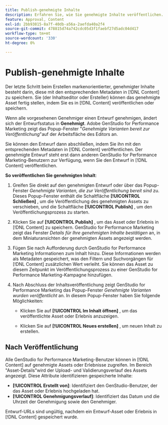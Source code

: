 ```yaml
---
title: Publish-genehmigte Inhalte
description: Erfahren Sie, wie Sie genehmigte Inhalte veröffentlichen.
feature: Approval, Content
exl-id: 2bb93815-8a7f-40db-a56a-2aefda40a2f4
source-git-commit: 478815d74a742cdc05d3f1faebf27d5adc04d417
workflow-type: tm+mt
source-wordcount: '330'
ht-degree: 0%

---
```


# Publish-genehmigte Inhalte

Der letzte Schritt beim Erstellen markenorientierter, genehmigter Inhalte besteht darin, diese mit den entsprechenden Metadaten in [!DNL Content] zu speichern. Sie (der Inhaltseditor oder Ersteller) können das genehmigte Asset fertig stellen, indem Sie es in [!DNL Content] veröffentlichen oder speichern.

Wenn alle vorgesehenen Genehmiger einen Entwurf genehmigen, ändert sich der Entwurfsstatus in **Genehmigt**. Adobe GenStudio for Performance Marketing zeigt das Popup-Fenster &quot;_Genehmigte Varianten bereit zur Veröffentlichung_&quot;auf der Arbeitsfläche des Editors an.

Sie können den Entwurf dann abschließen, indem Sie ihn mit den entsprechenden Metadaten in [!DNL Content] veröffentlichen. Der genehmigte Entwurf steht erst dann anderen GenStudio for Performance Marketing-Benutzern zur Verfügung, wenn Sie den Entwurf in [!DNL Content] veröffentlichen.

**So veröffentlichen Sie genehmigten Inhalt**:

1. Greifen Sie direkt auf den genehmigten Entwurf oder über das Popup-Fenster _Genehmigte Varianten, die zur Veröffentlichung bereit sind_ zu. Dieses Popup-Fenster enthält die Schaltfläche **[!UICONTROL Schließen]** , um die Veröffentlichung des genehmigten Assets zu verschieben, und die Schaltfläche **[!UICONTROL Publish]** , um den Veröffentlichungsprozess zu starten.

1. Klicken Sie auf **[!UICONTROL Publish]** , um das Asset oder Erlebnis in [!DNL Content] zu speichern. GenStudio for Performance Marketing zeigt das Fenster _Details für Ihre genehmigten Inhalte bestätigen_ an, in dem Miniaturansichten der genehmigten Assets angezeigt werden.

1. Fügen Sie nach Aufforderung durch GenStudio for Performance Marketing Informationen zum Inhalt hinzu. Diese Informationen werden als Metadaten gespeichert, was den Filtern und Suchvorgängen für [!DNL Content] zusätzlichen Wert verleiht. Sie können das Asset zu diesem Zeitpunkt im Veröffentlichungsprozess zu einer GenStudio for Performance Marketing-Kampagne hinzufügen.

1. Nach Abschluss der Inhaltsveröffentlichung zeigt GenStudio for Performance Marketing das Popup-Fenster _Genehmigte Varianten wurden veröffentlicht_ an. In diesem Popup-Fenster haben Sie folgende Möglichkeiten:

   * Klicken Sie auf **[!UICONTROL Im Inhalt öffnen]** , um das veröffentlichte Asset oder Erlebnis anzuzeigen.

   * Klicken Sie auf **[!UICONTROL Neues erstellen]** , um neuen Inhalt zu erstellen.

## Nach Veröffentlichung

Alle GenStudio for Performance Marketing-Benutzer können in [!DNL Content] auf genehmigte Assets oder Erlebnisse zugreifen. Im Bereich &quot;Asset-Details&quot;wird der Upload- und Validierungsverlauf des Assets angezeigt. Diese Attribute identifizieren gespeicherte Inhalte:

* **[!UICONTROL Erstellt von]**: Identifiziert den GenStudio-Benutzer, der das Asset oder Erlebnis hochgeladen hat.
* **[!UICONTROL Genehmigungsverlauf]**: Identifiziert das Datum und die Uhrzeit der Genehmigung sowie den Genehmiger.

Entwurf-URLs sind ungültig, nachdem ein Entwurf-Asset oder Erlebnis in [!DNL Content] gespeichert wurde.
